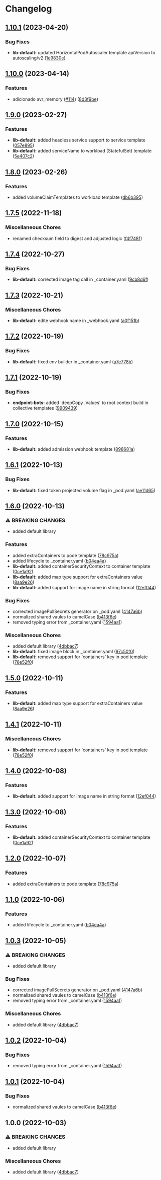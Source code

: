 # Changelog

## [1.10.1](https://github.com/ptonini/helm-charts/compare/lib-default-v1.10.0...lib-default-v1.10.1) (2023-04-20)


### Bug Fixes

* **lib-default:** updated HorizontalPodAutoscaler template apiVersion to autoscaling/v2 ([1e9830e](https://github.com/ptonini/helm-charts/commit/1e9830e8e276a5d148375463366aa531b02fc248))

## [1.10.0](https://github.com/ptonini/helm-charts/compare/lib-default-v1.9.0...lib-default-v1.10.0) (2023-04-14)


### Features

* adicionado avr_memory ([#114](https://github.com/ptonini/helm-charts/issues/114)) ([8d3f9be](https://github.com/ptonini/helm-charts/commit/8d3f9bebfec98c51c8f8ed469998aef333ebbe1a))

## [1.9.0](https://github.com/ptonini/helm-charts/compare/lib-default-v1.8.0...lib-default-v1.9.0) (2023-02-27)


### Features

* **lib-default:** added headless service support to service template ([057e895](https://github.com/ptonini/helm-charts/commit/057e895be2e476e87c249843ec4d4d9b63db7cc1))
* **lib-default:** added serviceName to workload (StatefulSet) template ([5e407c2](https://github.com/ptonini/helm-charts/commit/5e407c24c6869b9f1fa50f89be66c12322ae1c10))

## [1.8.0](https://github.com/ptonini/helm-charts/compare/lib-default-v1.7.5...lib-default-v1.8.0) (2023-02-26)


### Features

* added volumeClaimTemplates to workload template ([db6b395](https://github.com/ptonini/helm-charts/commit/db6b395f98621ce6d276efe8b1fb9158dd085a4c))

## [1.7.5](https://github.com/ptonini/helm-charts/compare/lib-default-v1.7.4...lib-default-v1.7.5) (2022-11-18)


### Miscellaneous Chores

* renamed checksum field to digest and adjusted logic ([f4f7481](https://github.com/ptonini/helm-charts/commit/f4f7481e5d7c2d084720c098a83a3d86f492cd82))

## [1.7.4](https://github.com/ptonini/helm-charts/compare/lib-default-v1.7.3...lib-default-v1.7.4) (2022-10-27)


### Bug Fixes

* **lib-default:** corrected image tag call in _container.yaml ([9cb8d6f](https://github.com/ptonini/helm-charts/commit/9cb8d6f36b44b52f0e8f9a2dd26bba990439a038))

## [1.7.3](https://github.com/ptonini/helm-charts/compare/lib-default-v1.7.2...lib-default-v1.7.3) (2022-10-21)


### Miscellaneous Chores

* **lib-default:** edite webhook name in _webhook.yaml ([a0f151b](https://github.com/ptonini/helm-charts/commit/a0f151b7decb8d65b375715c41712668bb9aef93))

## [1.7.2](https://github.com/ptonini/helm-charts/compare/lib-default-v1.7.1...lib-default-v1.7.2) (2022-10-19)


### Bug Fixes

* **lib-default:** fixed env builder in _container.yaml ([a7e778b](https://github.com/ptonini/helm-charts/commit/a7e778b1f291570cdbf6cfa28cc5db9a44bf4df0))

## [1.7.1](https://github.com/ptonini/helm-charts/compare/lib-default-v1.7.0...lib-default-v1.7.1) (2022-10-19)


### Bug Fixes

* **endpoint-bots:** added 'deepCopy .Values' to root context build in collective templates ([9909439](https://github.com/ptonini/helm-charts/commit/990943913b3c03f7904ae777521082fa39b53ab5))

## [1.7.0](https://github.com/ptonini/helm-charts/compare/lib-default-v1.6.1...lib-default-v1.7.0) (2022-10-15)


### Features

* **lib-default:** added admission webhook template ([898681a](https://github.com/ptonini/helm-charts/commit/898681a6f2282be1c3603bdf0a88741ac221c234))

## [1.6.1](https://github.com/ptonini/helm-charts/compare/lib-default-v1.6.0...lib-default-v1.6.1) (2022-10-13)


### Bug Fixes

* **lib-default:** fixed token projected volume flag in _pod.yaml ([ae11d65](https://github.com/ptonini/helm-charts/commit/ae11d65e910401a9538be10b09cf6441351c10d5))

## [1.6.0](https://github.com/ptonini/helm-charts/compare/lib-default-v1.5.0...lib-default-v1.6.0) (2022-10-13)


### ⚠ BREAKING CHANGES

* added default library

### Features

* added extraContainers to pode template ([78c975a](https://github.com/ptonini/helm-charts/commit/78c975acbf972e3180d4a6307c706576b2825fc0))
* added lifecycle to _container.yaml ([b04ea4a](https://github.com/ptonini/helm-charts/commit/b04ea4a08e6f3337929b7adfac5e0bc81d16c18c))
* **lib-default:** added containerSecurityContext to container template ([0ce1a92](https://github.com/ptonini/helm-charts/commit/0ce1a920c9c1efd81ccbfd4c56771374c0e98963))
* **lib-default:** added map type support for extraContainers value ([8aa9e26](https://github.com/ptonini/helm-charts/commit/8aa9e26d8a32da347db4ae6ec7d6479b36697b8d))
* **lib-default:** added support for image name in string format ([12ef044](https://github.com/ptonini/helm-charts/commit/12ef04449459a2f9bee6646080da894501a46f04))


### Bug Fixes

* corrected imagePullSecrets generator on _pod.yaml ([4147a6b](https://github.com/ptonini/helm-charts/commit/4147a6b659139dc7b6c6d99f77e7cc6bc8956cec))
* normalized shared vaules to camelCase ([b413f6e](https://github.com/ptonini/helm-charts/commit/b413f6e91f82ed1178e56c5f8ba33f5f465c6c09))
* removed typing error from _container.yaml ([1594aa1](https://github.com/ptonini/helm-charts/commit/1594aa19f8ae37d64a720719d2f1c88e143edaeb))


### Miscellaneous Chores

* added default library ([4dbbac7](https://github.com/ptonini/helm-charts/commit/4dbbac73bfe95e625cf3a5928d93ec209d6466ce))
* **lib-default:** fixed image block in _container.yaml ([97c50f0](https://github.com/ptonini/helm-charts/commit/97c50f0090b0fa3062b95ee8c49b00807c695bbd))
* **lib-default:** removed support for 'containers' key in pod template ([78e52f0](https://github.com/ptonini/helm-charts/commit/78e52f0408615d9672c46797d4882b4d67e2ba94))

## [1.5.0](https://github.com/ptonini/helm-charts/compare/lib-default-v1.4.1...lib-default-v1.5.0) (2022-10-11)


### Features

* **lib-default:** added map type support for extraContainers value ([8aa9e26](https://github.com/ptonini/helm-charts/commit/8aa9e26d8a32da347db4ae6ec7d6479b36697b8d))

## [1.4.1](https://github.com/ptonini/helm-charts/compare/lib-default-v1.4.0...lib-default-v1.4.1) (2022-10-11)


### Miscellaneous Chores

* **lib-default:** removed support for 'containers' key in pod template ([78e52f0](https://github.com/ptonini/helm-charts/commit/78e52f0408615d9672c46797d4882b4d67e2ba94))

## [1.4.0](https://github.com/ptonini/helm-charts/compare/lib-default-v1.3.0...lib-default-v1.4.0) (2022-10-08)


### Features

* **lib-default:** added support for image name in string format ([12ef044](https://github.com/ptonini/helm-charts/commit/12ef04449459a2f9bee6646080da894501a46f04))

## [1.3.0](https://github.com/ptonini/helm-charts/compare/lib-default-v1.2.0...lib-default-v1.3.0) (2022-10-08)


### Features

* **lib-default:** added containerSecurityContext to container template ([0ce1a92](https://github.com/ptonini/helm-charts/commit/0ce1a920c9c1efd81ccbfd4c56771374c0e98963))

## [1.2.0](https://github.com/ptonini/helm-charts/compare/lib-default-v1.1.0...lib-default-v1.2.0) (2022-10-07)


### Features

* added extraContainers to pode template ([78c975a](https://github.com/ptonini/helm-charts/commit/78c975acbf972e3180d4a6307c706576b2825fc0))

## [1.1.0](https://github.com/ptonini/helm-charts/compare/lib-default-v1.0.3...lib-default-v1.1.0) (2022-10-06)


### Features

* added lifecycle to _container.yaml ([b04ea4a](https://github.com/ptonini/helm-charts/commit/b04ea4a08e6f3337929b7adfac5e0bc81d16c18c))

## [1.0.3](https://github.com/ptonini/helm-charts/compare/lib-default-v1.0.2...lib-default-v1.0.3) (2022-10-05)


### ⚠ BREAKING CHANGES

* added default library

### Bug Fixes

* corrected imagePullSecrets generator on _pod.yaml ([4147a6b](https://github.com/ptonini/helm-charts/commit/4147a6b659139dc7b6c6d99f77e7cc6bc8956cec))
* normalized shared vaules to camelCase ([b413f6e](https://github.com/ptonini/helm-charts/commit/b413f6e91f82ed1178e56c5f8ba33f5f465c6c09))
* removed typing error from _container.yaml ([1594aa1](https://github.com/ptonini/helm-charts/commit/1594aa19f8ae37d64a720719d2f1c88e143edaeb))


### Miscellaneous Chores

* added default library ([4dbbac7](https://github.com/ptonini/helm-charts/commit/4dbbac73bfe95e625cf3a5928d93ec209d6466ce))

## [1.0.2](https://github.com/ptonini/helm-charts/compare/lib-default-v1.0.1...lib-default-v1.0.2) (2022-10-04)


### Bug Fixes

* removed typing error from _container.yaml ([1594aa1](https://github.com/ptonini/helm-charts/commit/1594aa19f8ae37d64a720719d2f1c88e143edaeb))

## [1.0.1](https://github.com/ptonini/helm-charts/compare/lib-default-v1.0.0...lib-default-v1.0.1) (2022-10-04)


### Bug Fixes

* normalized shared vaules to camelCase ([b413f6e](https://github.com/ptonini/helm-charts/commit/b413f6e91f82ed1178e56c5f8ba33f5f465c6c09))

## 1.0.0 (2022-10-03)


### ⚠ BREAKING CHANGES

* added default library

### Miscellaneous Chores

* added default library ([4dbbac7](https://github.com/ptonini/helm-charts/commit/4dbbac73bfe95e625cf3a5928d93ec209d6466ce))
